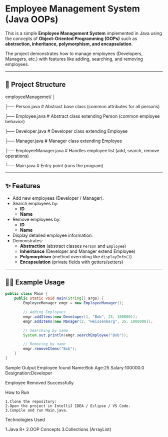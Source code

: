 # Employee Management System (Java OOPs)

This is a simple **Employee Management System** implemented in Java using the concepts of **Object-Oriented Programming (OOPs)** such as **abstraction, inheritance, polymorphism, and encapsulation**.

The project demonstrates how to manage employees (Developers, Managers, etc.) with features like adding, searching, and removing employees.

---

## 📂 Project Structure

employeeManagemet/
│

├── Person.java # Abstract base class (common attributes for all persons)

├── Employee.java # Abstract class extending Person (common employee behavior)

├── Developer.java # Developer class extending Employee

├── Manager.java # Manager class extending Employee

├── EmployeeManager.java # Handles employee list (add, search, remove operations)

└── Main.java # Entry point (runs the program)

---

## ✨ Features

- Add new employees (Developer / Manager).
- Search employees by:
    - **ID**
    - **Name**
- Remove employees by:
    - **ID**
    - **Name**
- Display detailed employee information.
- Demonstrates:
    - **Abstraction** (abstract classes `Person` and `Employee`)
    - **Inheritance** (Developer and Manager extend Employee)
    - **Polymorphism** (method overriding like `displayInfo()`)
    - **Encapsulation** (private fields with getters/setters)

---

## 🧑‍💻 Example Usage

```java
public class Main {
    public static void main(String[] args) {
        EmployeeManager emgr = new EmployeeManager();

        // Adding Employees
        emgr.addItems(new Developer(1, "Bob", 25, 100000));
        emgr.addItems(new Manager(2, "Heissenberg", 35, 1000000));

        // Searching by name
        System.out.println(emgr.searchEmployee("Bob"));

        // Removing by name
        emgr.removeItems("Bob");
    }
}
```
Sample Output
Employee found
Name:Bob
Age:25
Salary:100000.0
Designation:Developer

Employee Removed Successfully

How to Run
```
1.Clone the repository:
2.Open the project in IntelliJ IDEA / Eclipse / VS Code.
3.Compile and run Main.java.
```
Technologies Used

1.Java 8+
2.OOP Concepts
3.Collections (ArrayList)
